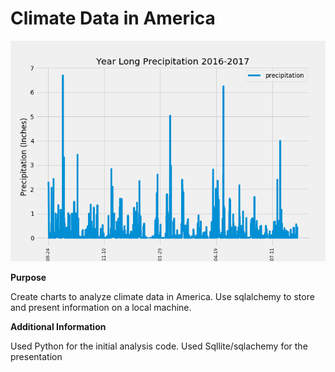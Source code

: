 # Climate Data in America

![alt text](Images/precipitation.png)

**Purpose**

Create charts to  analyze climate data in America. Use sqlalchemy to store and present information on a local machine.

**Additional Information**

Used Python for the initial analysis code.  Used Sqllite/sqlachemy for the presentation
